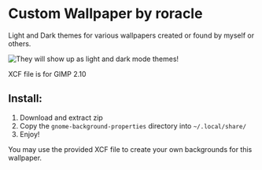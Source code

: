 # Custom Wallpaper by roracle
Light and Dark themes for various wallpapers created or found by myself or others.

![They will show up as light and dark mode themes!](https://i.imgur.com/1zPZGh9.png "Appearance")

XCF file is for GIMP 2.10

## Install:
1. Download and extract zip
2. Copy the `gnome-background-properties` directory into `~/.local/share/`
3. Enjoy!

You may use the provided XCF file to create your own backgrounds for this wallpaper.
